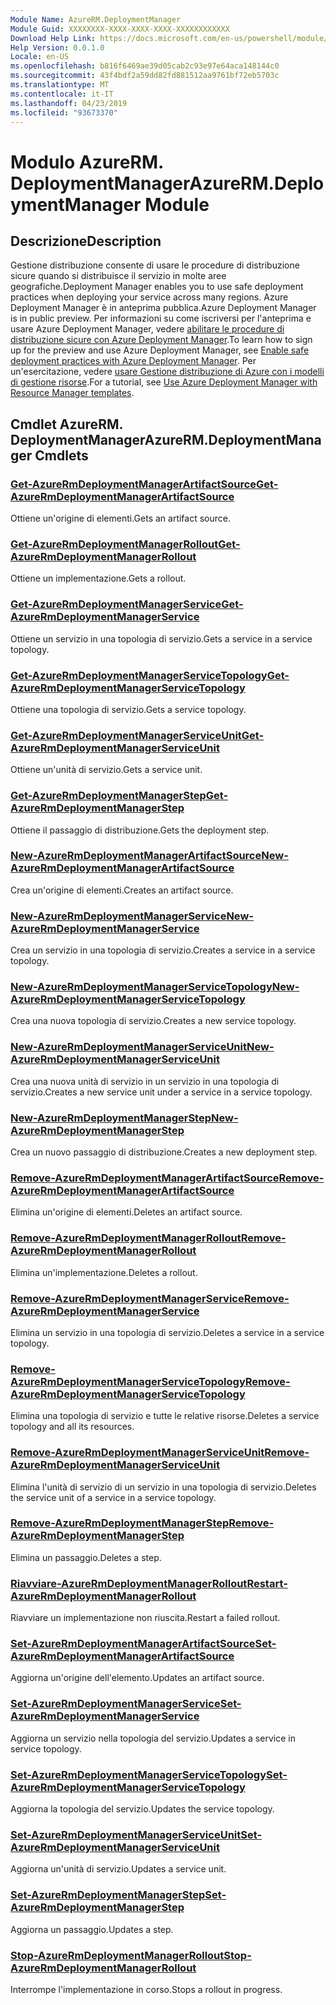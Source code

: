 ```yaml
---
Module Name: AzureRM.DeploymentManager
Module Guid: XXXXXXXX-XXXX-XXXX-XXXX-XXXXXXXXXXXX
Download Help Link: https://docs.microsoft.com/en-us/powershell/module/azurerm.deploymentmanager
Help Version: 0.0.1.0
Locale: en-US
ms.openlocfilehash: b816f6469ae39d05cab2c93e97e64aca148144c0
ms.sourcegitcommit: 43f4bdf2a59dd82fd881512aa9761bf72eb5703c
ms.translationtype: MT
ms.contentlocale: it-IT
ms.lasthandoff: 04/23/2019
ms.locfileid: "93673370"
---
```

# <span data-ttu-id="0217f-101">Modulo AzureRM. DeploymentManager</span><span class="sxs-lookup"><span data-stu-id="0217f-101">AzureRM.DeploymentManager Module</span></span>
## <span data-ttu-id="0217f-102">Descrizione</span><span class="sxs-lookup"><span data-stu-id="0217f-102">Description</span></span>
<span data-ttu-id="0217f-103">Gestione distribuzione consente di usare le procedure di distribuzione sicure quando si distribuisce il servizio in molte aree geografiche.</span><span class="sxs-lookup"><span data-stu-id="0217f-103">Deployment Manager enables you to use safe deployment practices when deploying your service across many regions.</span></span> <span data-ttu-id="0217f-104">Azure Deployment Manager è in anteprima pubblica.</span><span class="sxs-lookup"><span data-stu-id="0217f-104">Azure Deployment Manager is in public preview.</span></span> <span data-ttu-id="0217f-105">Per informazioni su come iscriversi per l'anteprima e usare Azure Deployment Manager, vedere [abilitare le procedure di distribuzione sicure con Azure Deployment Manager](https://docs.microsoft.com/en-us/azure/azure-resource-manager/deployment-manager-overview).</span><span class="sxs-lookup"><span data-stu-id="0217f-105">To learn how to sign up for the preview and use Azure Deployment Manager, see [Enable safe deployment practices with Azure Deployment Manager](https://docs.microsoft.com/en-us/azure/azure-resource-manager/deployment-manager-overview).</span></span> <span data-ttu-id="0217f-106">Per un'esercitazione, vedere [usare Gestione distribuzione di Azure con i modelli di gestione risorse](https://docs.microsoft.com/en-us/azure/azure-resource-manager/deployment-manager-tutorial>).</span><span class="sxs-lookup"><span data-stu-id="0217f-106">For a tutorial, see [Use Azure Deployment Manager with Resource Manager templates](https://docs.microsoft.com/en-us/azure/azure-resource-manager/deployment-manager-tutorial>).</span></span> 

## <span data-ttu-id="0217f-107">Cmdlet AzureRM. DeploymentManager</span><span class="sxs-lookup"><span data-stu-id="0217f-107">AzureRM.DeploymentManager Cmdlets</span></span>
### [<span data-ttu-id="0217f-108">Get-AzureRmDeploymentManagerArtifactSource</span><span class="sxs-lookup"><span data-stu-id="0217f-108">Get-AzureRmDeploymentManagerArtifactSource</span></span>](Get-AzureRmDeploymentManagerArtifactSource.md)
<span data-ttu-id="0217f-109">Ottiene un'origine di elementi.</span><span class="sxs-lookup"><span data-stu-id="0217f-109">Gets an artifact source.</span></span>

### [<span data-ttu-id="0217f-110">Get-AzureRmDeploymentManagerRollout</span><span class="sxs-lookup"><span data-stu-id="0217f-110">Get-AzureRmDeploymentManagerRollout</span></span>](Get-AzureRmDeploymentManagerRollout.md)
<span data-ttu-id="0217f-111">Ottiene un implementazione.</span><span class="sxs-lookup"><span data-stu-id="0217f-111">Gets a rollout.</span></span>

### [<span data-ttu-id="0217f-112">Get-AzureRmDeploymentManagerService</span><span class="sxs-lookup"><span data-stu-id="0217f-112">Get-AzureRmDeploymentManagerService</span></span>](Get-AzureRmDeploymentManagerService.md)
<span data-ttu-id="0217f-113">Ottiene un servizio in una topologia di servizio.</span><span class="sxs-lookup"><span data-stu-id="0217f-113">Gets a service in a service topology.</span></span>

### [<span data-ttu-id="0217f-114">Get-AzureRmDeploymentManagerServiceTopology</span><span class="sxs-lookup"><span data-stu-id="0217f-114">Get-AzureRmDeploymentManagerServiceTopology</span></span>](Get-AzureRmDeploymentManagerServiceTopology.md)
<span data-ttu-id="0217f-115">Ottiene una topologia di servizio.</span><span class="sxs-lookup"><span data-stu-id="0217f-115">Gets a service topology.</span></span>

### [<span data-ttu-id="0217f-116">Get-AzureRmDeploymentManagerServiceUnit</span><span class="sxs-lookup"><span data-stu-id="0217f-116">Get-AzureRmDeploymentManagerServiceUnit</span></span>](Get-AzureRmDeploymentManagerServiceUnit.md)
<span data-ttu-id="0217f-117">Ottiene un'unità di servizio.</span><span class="sxs-lookup"><span data-stu-id="0217f-117">Gets a service unit.</span></span>

### [<span data-ttu-id="0217f-118">Get-AzureRmDeploymentManagerStep</span><span class="sxs-lookup"><span data-stu-id="0217f-118">Get-AzureRmDeploymentManagerStep</span></span>](Get-AzureRmDeploymentManagerStep.md)
<span data-ttu-id="0217f-119">Ottiene il passaggio di distribuzione.</span><span class="sxs-lookup"><span data-stu-id="0217f-119">Gets the deployment step.</span></span>

### [<span data-ttu-id="0217f-120">New-AzureRmDeploymentManagerArtifactSource</span><span class="sxs-lookup"><span data-stu-id="0217f-120">New-AzureRmDeploymentManagerArtifactSource</span></span>](New-AzureRmDeploymentManagerArtifactSource.md)
<span data-ttu-id="0217f-121">Crea un'origine di elementi.</span><span class="sxs-lookup"><span data-stu-id="0217f-121">Creates an artifact source.</span></span>

### [<span data-ttu-id="0217f-122">New-AzureRmDeploymentManagerService</span><span class="sxs-lookup"><span data-stu-id="0217f-122">New-AzureRmDeploymentManagerService</span></span>](New-AzureRmDeploymentManagerService.md)
<span data-ttu-id="0217f-123">Crea un servizio in una topologia di servizio.</span><span class="sxs-lookup"><span data-stu-id="0217f-123">Creates a service in a service topology.</span></span>

### [<span data-ttu-id="0217f-124">New-AzureRmDeploymentManagerServiceTopology</span><span class="sxs-lookup"><span data-stu-id="0217f-124">New-AzureRmDeploymentManagerServiceTopology</span></span>](New-AzureRmDeploymentManagerServiceTopology.md)
<span data-ttu-id="0217f-125">Crea una nuova topologia di servizio.</span><span class="sxs-lookup"><span data-stu-id="0217f-125">Creates a new service topology.</span></span>

### [<span data-ttu-id="0217f-126">New-AzureRmDeploymentManagerServiceUnit</span><span class="sxs-lookup"><span data-stu-id="0217f-126">New-AzureRmDeploymentManagerServiceUnit</span></span>](New-AzureRmDeploymentManagerServiceUnit.md)
<span data-ttu-id="0217f-127">Crea una nuova unità di servizio in un servizio in una topologia di servizio.</span><span class="sxs-lookup"><span data-stu-id="0217f-127">Creates a new service unit under a service in a service topology.</span></span>

### [<span data-ttu-id="0217f-128">New-AzureRmDeploymentManagerStep</span><span class="sxs-lookup"><span data-stu-id="0217f-128">New-AzureRmDeploymentManagerStep</span></span>](New-AzureRmDeploymentManagerStep.md)
<span data-ttu-id="0217f-129">Crea un nuovo passaggio di distribuzione.</span><span class="sxs-lookup"><span data-stu-id="0217f-129">Creates a new deployment step.</span></span>

### [<span data-ttu-id="0217f-130">Remove-AzureRmDeploymentManagerArtifactSource</span><span class="sxs-lookup"><span data-stu-id="0217f-130">Remove-AzureRmDeploymentManagerArtifactSource</span></span>](Remove-AzureRmDeploymentManagerArtifactSource.md)
<span data-ttu-id="0217f-131">Elimina un'origine di elementi.</span><span class="sxs-lookup"><span data-stu-id="0217f-131">Deletes an artifact source.</span></span>

### [<span data-ttu-id="0217f-132">Remove-AzureRmDeploymentManagerRollout</span><span class="sxs-lookup"><span data-stu-id="0217f-132">Remove-AzureRmDeploymentManagerRollout</span></span>](Remove-AzureRmDeploymentManagerRollout.md)
<span data-ttu-id="0217f-133">Elimina un'implementazione.</span><span class="sxs-lookup"><span data-stu-id="0217f-133">Deletes a rollout.</span></span>

### [<span data-ttu-id="0217f-134">Remove-AzureRmDeploymentManagerService</span><span class="sxs-lookup"><span data-stu-id="0217f-134">Remove-AzureRmDeploymentManagerService</span></span>](Remove-AzureRmDeploymentManagerService.md)
<span data-ttu-id="0217f-135">Elimina un servizio in una topologia di servizio.</span><span class="sxs-lookup"><span data-stu-id="0217f-135">Deletes a service in a service topology.</span></span>

### [<span data-ttu-id="0217f-136">Remove-AzureRmDeploymentManagerServiceTopology</span><span class="sxs-lookup"><span data-stu-id="0217f-136">Remove-AzureRmDeploymentManagerServiceTopology</span></span>](Remove-AzureRmDeploymentManagerServiceTopology.md)
<span data-ttu-id="0217f-137">Elimina una topologia di servizio e tutte le relative risorse.</span><span class="sxs-lookup"><span data-stu-id="0217f-137">Deletes a service topology and all its resources.</span></span>

### [<span data-ttu-id="0217f-138">Remove-AzureRmDeploymentManagerServiceUnit</span><span class="sxs-lookup"><span data-stu-id="0217f-138">Remove-AzureRmDeploymentManagerServiceUnit</span></span>](Remove-AzureRmDeploymentManagerServiceUnit.md)
<span data-ttu-id="0217f-139">Elimina l'unità di servizio di un servizio in una topologia di servizio.</span><span class="sxs-lookup"><span data-stu-id="0217f-139">Deletes the service unit of a service in a service topology.</span></span>

### [<span data-ttu-id="0217f-140">Remove-AzureRmDeploymentManagerStep</span><span class="sxs-lookup"><span data-stu-id="0217f-140">Remove-AzureRmDeploymentManagerStep</span></span>](Remove-AzureRmDeploymentManagerStep.md)
<span data-ttu-id="0217f-141">Elimina un passaggio.</span><span class="sxs-lookup"><span data-stu-id="0217f-141">Deletes a step.</span></span>

### [<span data-ttu-id="0217f-142">Riavviare-AzureRmDeploymentManagerRollout</span><span class="sxs-lookup"><span data-stu-id="0217f-142">Restart-AzureRmDeploymentManagerRollout</span></span>](Restart-AzureRmDeploymentManagerRollout.md)
<span data-ttu-id="0217f-143">Riavviare un implementazione non riuscita.</span><span class="sxs-lookup"><span data-stu-id="0217f-143">Restart a failed rollout.</span></span>

### [<span data-ttu-id="0217f-144">Set-AzureRmDeploymentManagerArtifactSource</span><span class="sxs-lookup"><span data-stu-id="0217f-144">Set-AzureRmDeploymentManagerArtifactSource</span></span>](Set-AzureRmDeploymentManagerArtifactSource.md)
<span data-ttu-id="0217f-145">Aggiorna un'origine dell'elemento.</span><span class="sxs-lookup"><span data-stu-id="0217f-145">Updates an artifact source.</span></span>

### [<span data-ttu-id="0217f-146">Set-AzureRmDeploymentManagerService</span><span class="sxs-lookup"><span data-stu-id="0217f-146">Set-AzureRmDeploymentManagerService</span></span>](Set-AzureRmDeploymentManagerService.md)
<span data-ttu-id="0217f-147">Aggiorna un servizio nella topologia del servizio.</span><span class="sxs-lookup"><span data-stu-id="0217f-147">Updates a service in service topology.</span></span>

### [<span data-ttu-id="0217f-148">Set-AzureRmDeploymentManagerServiceTopology</span><span class="sxs-lookup"><span data-stu-id="0217f-148">Set-AzureRmDeploymentManagerServiceTopology</span></span>](Set-AzureRmDeploymentManagerServiceTopology.md)
<span data-ttu-id="0217f-149">Aggiorna la topologia del servizio.</span><span class="sxs-lookup"><span data-stu-id="0217f-149">Updates the service topology.</span></span>

### [<span data-ttu-id="0217f-150">Set-AzureRmDeploymentManagerServiceUnit</span><span class="sxs-lookup"><span data-stu-id="0217f-150">Set-AzureRmDeploymentManagerServiceUnit</span></span>](Set-AzureRmDeploymentManagerServiceUnit.md)
<span data-ttu-id="0217f-151">Aggiorna un'unità di servizio.</span><span class="sxs-lookup"><span data-stu-id="0217f-151">Updates a service unit.</span></span>

### [<span data-ttu-id="0217f-152">Set-AzureRmDeploymentManagerStep</span><span class="sxs-lookup"><span data-stu-id="0217f-152">Set-AzureRmDeploymentManagerStep</span></span>](Set-AzureRmDeploymentManagerStep.md)
<span data-ttu-id="0217f-153">Aggiorna un passaggio.</span><span class="sxs-lookup"><span data-stu-id="0217f-153">Updates a step.</span></span>

### [<span data-ttu-id="0217f-154">Stop-AzureRmDeploymentManagerRollout</span><span class="sxs-lookup"><span data-stu-id="0217f-154">Stop-AzureRmDeploymentManagerRollout</span></span>](Stop-AzureRmDeploymentManagerRollout.md)
<span data-ttu-id="0217f-155">Interrompe l'implementazione in corso.</span><span class="sxs-lookup"><span data-stu-id="0217f-155">Stops a rollout in progress.</span></span>

